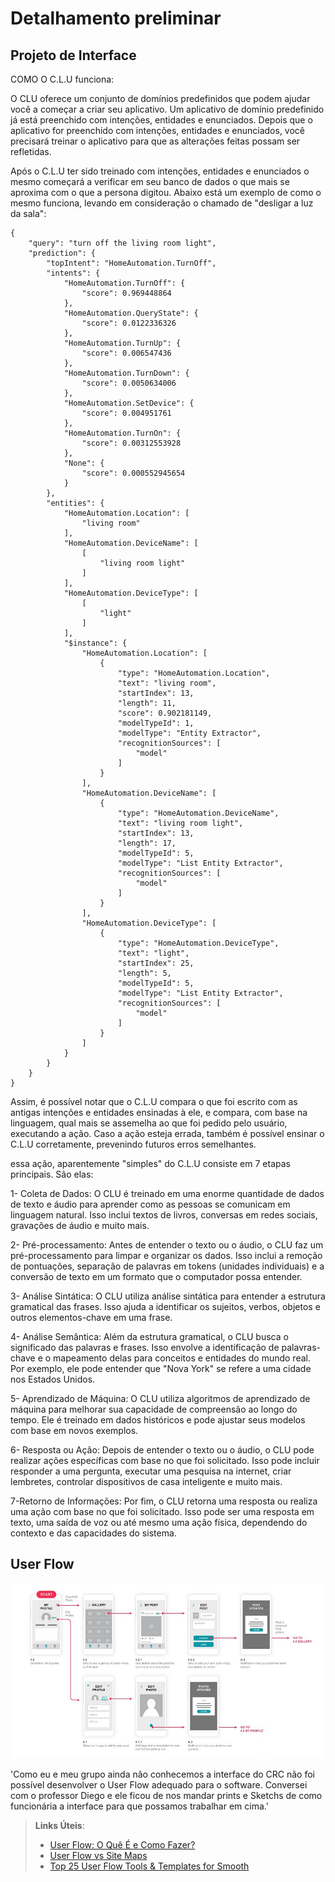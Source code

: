 # Detalhamento preliminar

## Projeto de Interface

COMO O C.L.U funciona: 

O CLU oferece um conjunto de domínios predefinidos que podem ajudar você a começar a criar seu aplicativo. Um aplicativo de domínio predefinido já está preenchido com intenções, entidades e enunciados.
Depois que o aplicativo for preenchido com intenções, entidades e enunciados, você precisará treinar o aplicativo para que as alterações feitas possam ser refletidas.

Após o C.L.U ter sido treinado com intenções, entidades e enunciados o mesmo começará a verificar em seu banco de dados o que mais se aproxima com o que a persona digitou. Abaixo está um exemplo de como o mesmo funciona, levando em 
consideração o chamado de "desligar a luz da sala":
````
{
    "query": "turn off the living room light",
    "prediction": {
        "topIntent": "HomeAutomation.TurnOff",
        "intents": {
            "HomeAutomation.TurnOff": {
                "score": 0.969448864
            },
            "HomeAutomation.QueryState": {
                "score": 0.0122336326
            },
            "HomeAutomation.TurnUp": {
                "score": 0.006547436
            },
            "HomeAutomation.TurnDown": {
                "score": 0.0050634006
            },
            "HomeAutomation.SetDevice": {
                "score": 0.004951761
            },
            "HomeAutomation.TurnOn": {
                "score": 0.00312553928
            },
            "None": {
                "score": 0.000552945654
            }
        },
        "entities": {
            "HomeAutomation.Location": [
                "living room"
            ],
            "HomeAutomation.DeviceName": [
                [
                    "living room light"
                ]
            ],
            "HomeAutomation.DeviceType": [
                [
                    "light"
                ]
            ],
            "$instance": {
                "HomeAutomation.Location": [
                    {
                        "type": "HomeAutomation.Location",
                        "text": "living room",
                        "startIndex": 13,
                        "length": 11,
                        "score": 0.902181149,
                        "modelTypeId": 1,
                        "modelType": "Entity Extractor",
                        "recognitionSources": [
                            "model"
                        ]
                    }
                ],
                "HomeAutomation.DeviceName": [
                    {
                        "type": "HomeAutomation.DeviceName",
                        "text": "living room light",
                        "startIndex": 13,
                        "length": 17,
                        "modelTypeId": 5,
                        "modelType": "List Entity Extractor",
                        "recognitionSources": [
                            "model"
                        ]
                    }
                ],
                "HomeAutomation.DeviceType": [
                    {
                        "type": "HomeAutomation.DeviceType",
                        "text": "light",
                        "startIndex": 25,
                        "length": 5,
                        "modelTypeId": 5,
                        "modelType": "List Entity Extractor",
                        "recognitionSources": [
                            "model"
                        ]
                    }
                ]
            }
        }
    }
}
````

Assim, é possível notar que o C.L.U compara o que foi escrito com as antigas intenções e entidades ensinadas à ele, e compara, com base na linguagem, qual mais se assemelha ao que foi pedido pelo usuário, executando a ação. Caso
a ação esteja errada, também é possível ensinar o C.L.U corretamente, prevenindo futuros erros semelhantes.

essa ação, aparentemente "simples" do C.L.U consiste em 7 etapas principais. São elas: 

1- Coleta de Dados: O CLU é treinado em uma enorme quantidade de dados de texto e áudio para aprender como as pessoas se comunicam em linguagem natural. Isso inclui textos de livros, conversas em redes sociais, gravações de áudio e muito mais.


2- Pré-processamento: Antes de entender o texto ou o áudio, o CLU faz um pré-processamento para limpar e organizar os dados. Isso inclui a remoção de pontuações, separação de palavras em tokens (unidades individuais) e a conversão de texto em um formato que o computador possa entender.

3- Análise Sintática: O CLU utiliza análise sintática para entender a estrutura gramatical das frases. Isso ajuda a identificar os sujeitos, verbos, objetos e outros elementos-chave em uma frase.

4- Análise Semântica: Além da estrutura gramatical, o CLU busca o significado das palavras e frases. Isso envolve a identificação de palavras-chave e o mapeamento delas para conceitos e entidades do mundo real. Por exemplo, ele pode entender que "Nova York" se refere a uma cidade nos Estados Unidos.

5- Aprendizado de Máquina: O CLU utiliza algoritmos de aprendizado de máquina para melhorar sua capacidade de compreensão ao longo do tempo. Ele é treinado em dados históricos e pode ajustar seus modelos com base em novos exemplos.

6- Resposta ou Ação: Depois de entender o texto ou o áudio, o CLU pode realizar ações específicas com base no que foi solicitado. Isso pode incluir responder a uma pergunta, executar uma pesquisa na internet, criar lembretes, controlar dispositivos de casa inteligente e muito mais.

7-Retorno de Informações: Por fim, o CLU retorna uma resposta ou realiza uma ação com base no que foi solicitado. Isso pode ser uma resposta em texto, uma saída de voz ou até mesmo uma ação física, dependendo do contexto e das capacidades do sistema.
## User Flow

![Exemplo de UserFlow](img/userflow.jpg)

'Como eu e meu grupo ainda não conhecemos a interface do CRC não foi possível desenvolver o User Flow adequado para o software. Conversei com o professor Diego e ele ficou de nos mandar prints e Sketchs de como funcionária a interface para que possamos trabalhar em cima.'

> **Links Úteis**:
> - [User Flow: O Quê É e Como Fazer?](https://medium.com/7bits/fluxo-de-usu%C3%A1rio-user-flow-o-que-%C3%A9-como-fazer-79d965872534)
> - [User Flow vs Site Maps](http://designr.com.br/sitemap-e-user-flow-quais-as-diferencas-e-quando-usar-cada-um/)
> - [Top 25 User Flow Tools & Templates for Smooth](https://www.mockplus.com/blog/post/user-flow-tools)
